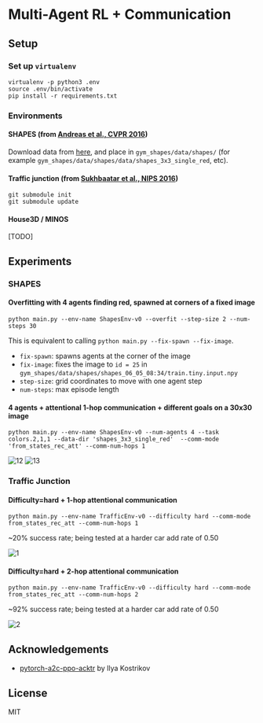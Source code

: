# Multi-Agent RL + Communication

## Setup

### Set up `virtualenv`

```
virtualenv -p python3 .env
source .env/bin/activate
pip install -r requirements.txt
```
### Environments

#### SHAPES (from [Andreas et al., CVPR 2016][nmn])

Download data from [here](https://www.dropbox.com/s/cabudxh0f23nduf/08_12_shapes.zip), and place in 
`gym_shapes/data/shapes/` (for example `gym_shapes/data/shapes/data/shapes_3x3_single_red`, etc).

#### Traffic junction (from [Sukhbaatar et al., NIPS 2016][commnets])

```
git submodule init
git submodule update
```

#### House3D / MINOS

[TODO]

## Experiments

### SHAPES

#### Overfitting with 4 agents finding red, spawned at corners of a fixed image

`python main.py --env-name ShapesEnv-v0 --overfit --step-size 2 --num-steps 30`

This is equivalent to calling `python main.py --fix-spawn --fix-image`.

- `fix-spawn`: spawns agents at the corner of the image
- `fix-image`: fixes the image to `id = 25` in `gym_shapes/data/shapes/shapes_06_05_08:34/train.tiny.input.npy`
- `step-size`: grid coordinates to move with one agent step
- `num-steps`: max episode length

#### 4 agents + attentional 1-hop communication + different goals on a 30x30 image

`python main.py --env-name ShapesEnv-v0 --num-agents 4 --task colors.2,1,1 --data-dir 'shapes_3x3_single_red'  --comm-mode 'from_states_rec_att' --comm-num-hops 1`

![12](https://i.imgur.com/cBRqTLj.gif)
![13](https://i.imgur.com/B3a7iVq.gif)

### Traffic Junction

#### Difficulty=hard + 1-hop attentional communication

`python main.py --env-name TrafficEnv-v0 --difficulty hard --comm-mode from_states_rec_att --comm-num-hops 1`

~20% success rate; being tested at a harder car add rate of 0.50

![1](https://i.imgur.com/eZYBofC.gif)

#### Difficulty=hard + 2-hop attentional communication

`python main.py --env-name TrafficEnv-v0 --difficulty hard --comm-mode from_states_rec_att --comm-num-hops 2`

~92% success rate; being tested at a harder car add rate of 0.50

![2](https://i.imgur.com/OUfgd92.gif)

## Acknowledgements

- [pytorch-a2c-ppo-acktr][pytorch-a2c-ppo-acktr] by Ilya Kostrikov

[pytorch-a2c-ppo-acktr]: https://github.com/ikostrikov/pytorch-a2c-ppo-acktr
[nmn]: https://arxiv.org/abs/1511.02799
[commnets]: https://arxiv.org/abs/1605.07736

## License

MIT
